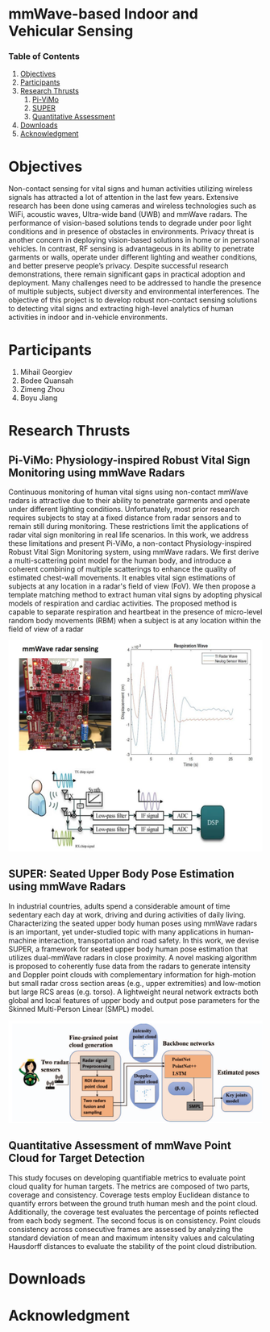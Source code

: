 

<div class='page_head'>
 <h1 class='page_title'> mmWave-based Indoor and Vehicular Sensing </h1>


<h3>Table of Contents </h3>
  <ol class='page_guide'>
    <li><a href="#Objectives">Objectives</a></li>
    <li><a href="#Participant">Participants</a></li>
    <li><a href="#Research">Research Thrusts</a>
     <ol class='page_guide'>
      <li><a href="#Pi-ViMo">Pi-ViMo</a></li>
      <li><a href="#SUPER">SUPER</a></li>
      <li><a href="#Assessment">Quantitative Assessment</a></li>
     </ol>
      </li>
    <li><a href="#Downloads">Downloads</a></li>
    <li><a href="#Acknowledgment">Acknowledgment</a></li>
    
  </ol>
</div>

<h1 id="Objectives"> Objectives </h1>
Non-contact sensing for vital signs and human activities utilizing wireless signals has attracted a lot of attention in the last few years. Extensive research has been done using cameras and wireless technologies such as WiFi, acoustic waves, Ultra-wide band (UWB) and mmWave radars. The performance of vision-based solutions tends to degrade under poor light conditions and in presence of obstacles in environments. Privacy threat is another concern in deploying vision-based solutions in home or in personal vehicles. In contrast, RF sensing is advantageous in its ability to penetrate garments or walls, operate under different lighting and weather conditions, and better preserve people’s privacy. Despite successful research demonstrations, there remain significant gaps in practical adoption and deployment. Many challenges need to be addressed to handle the presence of multiple subjects, subject diversity and environmental interferences. The objective of this project is to develop robust non-contact sensing solutions to detecting vital signs and extracting high-level analytics of human activities in indoor and in-vehicle environments.
<h1 id="Participant"> Participants </h1>
  <ol class='name_list'>
    <li><a>Mihail Georgiev</a></li>
    <li><a>Bodee Quansah</a></li>
    <li><a>Zimeng Zhou</a></li>
    <li><a>Boyu Jiang</a></li>
  </ol>
<h1 id="Research"> Research Thrusts </h1>

<h2 id="Pi-ViMo"> Pi-ViMo: Physiology-inspired Robust Vital Sign Monitoring using mmWave Radars </h2>
<div class='content_block'>
  <p>
 Continuous monitoring of human vital signs using non-contact mmWave radars is attractive due to their ability to penetrate garments and operate under different lighting conditions. Unfortunately, most prior research requires subjects to stay at a fixed distance from radar sensors and to remain still during monitoring. These restrictions limit the applications of radar vital sign monitoring in real life scenarios. In this work, we address these limitations and present Pi-ViMo, a non-contact Physiology-inspired Robust Vital Sign Monitoring system, using mmWave radars. We first derive a multi-scattering point model for the human body, and introduce a coherent combining of multiple scatterings to enhance the quality of estimated chest-wall movements. It enables vital sign estimations of subjects at any location in a radar's field of view (FoV). We then propose a template matching method to extract human vital signs by adopting physical models of respiration and cardiac activities. The proposed method is capable to separate respiration and heartbeat in the presence of micro-level random body movements (RBM) when a subject is at any location within the field of view of a radar
  </p>
 <div class='content_img'>
  <img src="/assets/mmwave_pic/systemoverview.jpg" />
 </div>
</div>

<h2 id ='SUPER'>SUPER: Seated Upper Body Pose Estimation using mmWave Radars</h2>
<div class='content_block'>
 <p>
 In industrial countries, adults spend a considerable amount of time sedentary each day at work, driving and during activities of daily living. Characterizing the seated upper body human poses using mmWave radars is an important, yet under-studied topic with many applications in human-machine interaction, transportation and road safety. In this work, we devise SUPER, a framework for seated upper body human pose estimation that utilizes dual-mmWave radars in close proximity. A novel masking algorithm is proposed to coherently fuse data from the radars to generate intensity and Doppler point clouds with complementary information for high-motion but small radar cross section areas (e.g., upper extremities) and low-motion but large RCS areas (e.g. torso). A lightweight neural network extracts both global and local features of upper body and output pose parameters for the Skinned Multi-Person Linear (SMPL) model.
 </p>

  <div class='content_img'>
  <img src="/assets/mmwave_pic/SUPER_img.png" />
 </div>
</div>

<h2 id = 'Assessment'>Quantitative Assessment of mmWave Point Cloud for Target Detection</h2>
<div class='content_img'>
 <p>
  This study focuses on developing quantifiable metrics to evaluate point cloud quality for human targets. The metrics are composed of two parts, coverage and consistency. Coverage tests employ Euclidean distance to quantify errors between the ground truth human mesh and the point cloud. Additionally, the coverage test evaluates the percentage of points reflected from each body segment. The second focus is on consistency. Point clouds consistency across consecutive frames are assessed by analyzing the standard deviation of mean and maximum intensity values and calculating Hausdorff distances to evaluate the stability of the point cloud distribution.
 </p>
</div>
<h1 id="Downloads"> Downloads </h1>
<h1 id="Acknowledgment"> Acknowledgment </h1>


